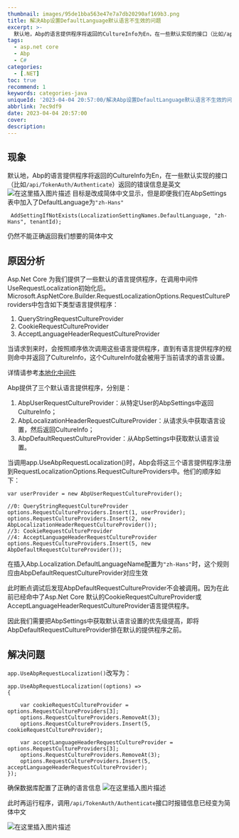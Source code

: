 ```yaml
---
thumbnail: images/95de1bba563e47e7a7db20290af169b3.png
title: 解决Abp设置DefaultLanguage默认语言不生效的问题
excerpt: >-
  默认地，Abp的语言提供程序将返回的CultureInfo为En，在一些默认实现的接口（比如/api/TokenAuth/Authenticate）返回的错误信息是英文。当请求到来时，会按照顺序依次调用这些语言提供程序，直到有语言提供程序的规则命中并返回了CultureInfo，这个CultureInfo就会被用于当前请求的语言设置。因此我们需要把AbpSettings中获取默认语言设置的优先级提高，即将AbpDefaultRequestCultureProvider排在默认的提供程序之前。
tags:
  - asp.net core
  - Abp
  - C#
categories:
  - [.NET]
toc: true
recommend: 1
keywords: categories-java
uniqueId: '2023-04-04 20:57:00/解决Abp设置DefaultLanguage默认语言不生效的问题.html'
abbrlink: 7ec9df9
date: 2023-04-04 20:57:00
cover:
description:
---
```

<!-- toc -->
## 现象

默认地，Abp的语言提供程序将返回的CultureInfo为En，在一些默认实现的接口（比如`/api/TokenAuth/Authenticate`）返回的错误信息是英文
![在这里插入图片描述](95de1bba563e47e7a7db20290af169b3.png)
目标是改成简体中文显示，但是即便我们在AbpSettings表中加入了DefaultLanguage为`"zh-Hans" `     
```
 AddSettingIfNotExists(LocalizationSettingNames.DefaultLanguage, "zh-Hans", tenantId);
```
仍然不能正确返回我们想要的简体中文

## 原因分析


Asp.Net Core 为我们提供了一些默认的语言提供程序，在调用中间件UseRequestLocalization初始化后。Microsoft.AspNetCore.Builder.RequestLocalizationOptions.RequestCultureProviders中包含如下类型语言提供程序：

1. QueryStringRequestCultureProvider
2. CookieRequestCultureProvider
3. AcceptLanguageHeaderRequestCultureProvider

当请求到来时，会按照顺序依次调用这些语言提供程序，直到有语言提供程序的规则命中并返回了CultureInfo，这个CultureInfo就会被用于当前请求的语言设置。


详情请参考[本地化中间件](https://learn.microsoft.com/zh-cn/aspnet/core/fundamentals/localization?view=aspnetcore-3.1#localization-middleware)

Abp提供了三个默认语言提供程序，分别是：
1. AbpUserRequestCultureProvider：从特定User的AbpSettings中返回CultureInfo；
2. AbpLocalizationHeaderRequestCultureProvider：从请求头中获取语言设置，然后返回CultureInfo；
3. AbpDefaultRequestCultureProvider：从AbpSettings中获取默认语言设置。

当调用app.UseAbpRequestLocalization()时，Abp会将这三个语言提供程序注册到RequestLocalizationOptions.RequestCultureProviders中。他们的顺序如下：

```
var userProvider = new AbpUserRequestCultureProvider();

//0: QueryStringRequestCultureProvider
options.RequestCultureProviders.Insert(1, userProvider);
options.RequestCultureProviders.Insert(2, new AbpLocalizationHeaderRequestCultureProvider());
//3: CookieRequestCultureProvider
//4: AcceptLanguageHeaderRequestCultureProvider
options.RequestCultureProviders.Insert(5, new AbpDefaultRequestCultureProvider());
```


在插入Abp.Localization.DefaultLanguageName配置为`"zh-Hans"`时，这个规则应由AbpDefaultRequestCultureProvider对应生效

此时断点调试后发现AbpDefaultRequestCultureProvider不会被调用。因为在此前已经命中了Asp.Net Core 默认的CookieRequestCultureProvider或
AcceptLanguageHeaderRequestCultureProvider语言提供程序。

因此我们需要把AbpSettings中获取默认语言设置的优先级提高，即将AbpDefaultRequestCultureProvider排在默认的提供程序之前。

## 解决问题

`app.UseAbpRequestLocalization()`改写为：
```
app.UseAbpRequestLocalization((options) =>
{

    var cookieRequestCultureProvider = options.RequestCultureProviders[3];
    options.RequestCultureProviders.RemoveAt(3);
    options.RequestCultureProviders.Insert(5, cookieRequestCultureProvider);

    var acceptLanguageHeaderRequestCultureProvider = options.RequestCultureProviders[3];
    options.RequestCultureProviders.RemoveAt(3);
    options.RequestCultureProviders.Insert(5, acceptLanguageHeaderRequestCultureProvider);
});
```
确保数据库配置了正确的语言信息
![在这里插入图片描述](55ad687f1b1a4bd3875e6f5bb9f92166.png)

此时再运行程序，调用`/api/TokenAuth/Authenticate`接口时报错信息已经变为简体中文

![在这里插入图片描述](2ab9d07a1d0c40b4aaead4aa6bdf62e0.png)
